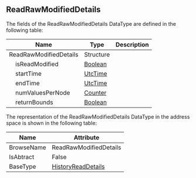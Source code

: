 <!-- datatype -->
## ReadRawModifiedDetails
<!-- end of description -->
The fields of the ReadRawModifiedDetails DataType are defined in the following table:  

|Name|Type|Description|
|---|---|---|
|ReadRawModifiedDetails|Structure||
|&nbsp;&nbsp;&nbsp;&nbsp;isReadModified|[Boolean](../../../Part3/DataTypes/Boolean/readme.md)||
|&nbsp;&nbsp;&nbsp;&nbsp;startTime|[UtcTime](../../../Part3/DataTypes/UtcTime/readme.md)||
|&nbsp;&nbsp;&nbsp;&nbsp;endTime|[UtcTime](../../../Part3/DataTypes/UtcTime/readme.md)||
|&nbsp;&nbsp;&nbsp;&nbsp;numValuesPerNode|[Counter](../../../Part4/DataTypes/Counter/readme.md)||
|&nbsp;&nbsp;&nbsp;&nbsp;returnBounds|[Boolean](../../../Part3/DataTypes/Boolean/readme.md)||

The representation of the ReadRawModifiedDetails DataType in the address space is shown in the following table:  

|Name|Attribute|
|---|---|
|BrowseName|ReadRawModifiedDetails|
|IsAbtract|False|
|BaseType|[HistoryReadDetails](../../../Part4/Services/HistoryReadDetails/readme.md)|


